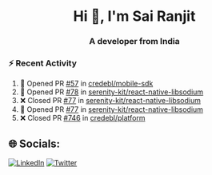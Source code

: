 <h1 align="center">Hi 👋, I'm Sai Ranjit</h1>
<h3 align="center">A developer from India</h3>

### :zap: Recent Activity

<!--START_SECTION:activity-->
1. 💪 Opened PR [#57](https://github.com/credebl/mobile-sdk/pull/57) in [credebl/mobile-sdk](https://github.com/credebl/mobile-sdk)
2. 💪 Opened PR [#78](https://github.com/serenity-kit/react-native-libsodium/pull/78) in [serenity-kit/react-native-libsodium](https://github.com/serenity-kit/react-native-libsodium)
3. ❌ Closed PR [#77](https://github.com/serenity-kit/react-native-libsodium/pull/77) in [serenity-kit/react-native-libsodium](https://github.com/serenity-kit/react-native-libsodium)
4. 💪 Opened PR [#77](https://github.com/serenity-kit/react-native-libsodium/pull/77) in [serenity-kit/react-native-libsodium](https://github.com/serenity-kit/react-native-libsodium)
5. ❌ Closed PR [#746](https://github.com/credebl/platform/pull/746) in [credebl/platform](https://github.com/credebl/platform)
<!--END_SECTION:activity-->

## 🌐 Socials:
[![LinkedIn](https://img.shields.io/badge/LinkedIn-%230077B5.svg?logo=linkedin&logoColor=white)](https://linkedin.com/in/sairanjit) [![Twitter](https://img.shields.io/badge/Twitter-%231DA1F2.svg?logo=Twitter&logoColor=white)](https://twitter.com/sairanjit_) 
